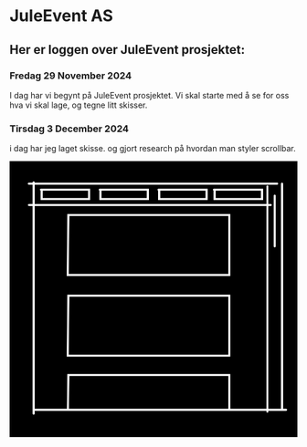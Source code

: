 # JuleEvent AS

## Her er loggen over JuleEvent prosjektet:

### Fredag 29 November 2024

I dag har vi begynt på JuleEvent prosjektet. Vi skal starte med  å se for oss hva vi skal lage, og tegne litt skisser.

### Tirsdag 3 December 2024

i dag har jeg laget skisse. og gjort research på hvordan man styler scrollbar.

![SVG Image](documents/skise.svg)
